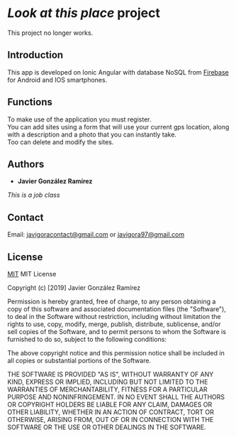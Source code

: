 # *Look at this place* project

  This project no longer works.

## Introduction

 This app is developed on Ionic Angular with database NoSQL from <a href="https://firebase.google.com/"> Firebase</a> for Android and IOS smartphones.
 
## Functions

  To make use of the application you must register. <br>
  You can add sites using a form that will use your current gps location, along with a description and a photo that you can instantly take.<br>
  Too can delete and modify the sites.
  
  
## Authors

* **Javier González Ramírez**

*This is a job class*


## Contact 

Email: javigoracontact@gmail.com or javigora97@gmail.com


## License
[MIT]()
MIT License

Copyright (c) [2019] Javier González Ramírez

Permission is hereby granted, free of charge, to any person obtaining a copy
of this software and associated documentation files (the "Software"), to deal
in the Software without restriction, including without limitation the rights
to use, copy, modify, merge, publish, distribute, sublicense, and/or sell
copies of the Software, and to permit persons to whom the Software is
furnished to do so, subject to the following conditions:

The above copyright notice and this permission notice shall be included in all
copies or substantial portions of the Software.

THE SOFTWARE IS PROVIDED "AS IS", WITHOUT WARRANTY OF ANY KIND, EXPRESS OR
IMPLIED, INCLUDING BUT NOT LIMITED TO THE WARRANTIES OF MERCHANTABILITY,
FITNESS FOR A PARTICULAR PURPOSE AND NONINFRINGEMENT. IN NO EVENT SHALL THE
AUTHORS OR COPYRIGHT HOLDERS BE LIABLE FOR ANY CLAIM, DAMAGES OR OTHER
LIABILITY, WHETHER IN AN ACTION OF CONTRACT, TORT OR OTHERWISE, ARISING FROM,
OUT OF OR IN CONNECTION WITH THE SOFTWARE OR THE USE OR OTHER DEALINGS IN THE
SOFTWARE.
